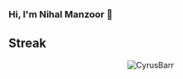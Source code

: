 ### Hi, I'm Nihal Manzoor 👋

## Streak

<p align='center'><img align="center" src="https://github-readme-streak-stats.herokuapp.com/?user=CyrusBarr&theme=dark&background=0d1117&date_format=M%20j%5B%2C%20Y%5D&ring=5BF7CCFF" alt="CyrusBarr" /></p>
<!--
**CyrusBarr/CyrusBarr** is a ✨ _special_ ✨ repository because its `README.md` (this file) appears on your GitHub profile.

Here are some ideas to get you started:

- 🔭 I’m currently working on ...
- 🌱 I’m currently learning ...
- 👯 I’m looking to collaborate on ...
- 🤔 I’m looking for help with ...
- 💬 Ask me about ...
- 📫 How to reach me: ...
- 😄 Pronouns: ...
- ⚡ Fun fact: ...
-->
